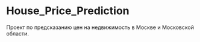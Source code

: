 # House_Price_Prediction
Проект по предсказанию цен на недвижимость в Москве и Московской области. 
